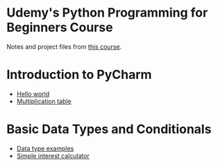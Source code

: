 # Udemy's Python Programming for Beginners Course
Notes and project files from <a href="https://www.udemy.com/python-tutorial-for-beginners">this course</a>.

# Introduction to PyCharm
- [Hello world](https://github.com/beef-erikson/PythonProgrammingForBeginnersUdemy/tree/master/PyCharm_Intro/hello_world.py)
- [Multiplication table](https://github.com/beef-erikson/PythonProgrammingForBeginnersUdemy/tree/master/PyCharm_Intro/multiplication_table.py)

# Basic Data Types and Conditionals
- [Data type examples](https://github.com/beef-erikson/PythonProgrammingForBeginnersUdemy/blob/master/Numeric_Data_Types_and_Conditionals/types.py)
- [Simple interest calculator](https://github.com/beef-erikson/PythonProgrammingForBeginnersUdemy/blob/master/Numeric_Data_Types_and_Conditionals/simple_interest.py)
